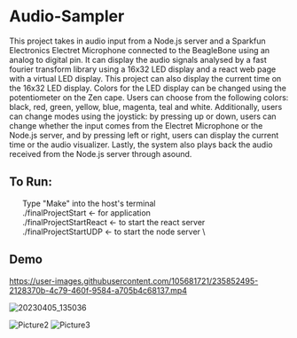 # Audio-Sampler
This project takes in audio input from a Node.js server and a Sparkfun Electronics Electret Microphone connected to the BeagleBone using an analog to digital pin. It can display the audio signals analysed by a fast fourier transform library using a 16x32 LED display and a react web page with a virtual LED display. This project can also display the current time on the 16x32 LED display. Colors for the LED display can be changed using the potentiometer on the Zen cape. Users can choose from the following colors: black, red, green, yellow, blue, magenta, teal and white. Additionally, users can change modes using the joystick: by pressing up or down, users can change whether the input comes from the Electret Microphone or the Node.js server, and by pressing left or right, users can display the current time or the audio visualizer. Lastly, the system also plays back the audio received from the Node.js server through asound.

## To Run:
&nbsp; &nbsp; &nbsp; Type "Make" into the host's terminal  \
&nbsp; &nbsp; &nbsp; ./finalProjectStart <- for application \
&nbsp; &nbsp; &nbsp; ./finalProjectStartReact <- to start the react server \
&nbsp; &nbsp; &nbsp; ./finalProjectStartUDP <- to start the node server \

## Demo 


https://user-images.githubusercontent.com/105681721/235852495-2128370b-4c79-460f-9584-a705b4c68137.mp4

![20230405_135036](https://user-images.githubusercontent.com/105681721/235852506-0b212bf9-6e2b-46cc-bd29-76227ea3529f.jpg)

![Picture2](https://user-images.githubusercontent.com/105681721/235852884-759e0745-b6e1-4e60-a80f-d3729e9765a6.png)
![Picture3](https://user-images.githubusercontent.com/105681721/235853012-3018c84b-ca1c-443f-890e-1402713330ff.png)
